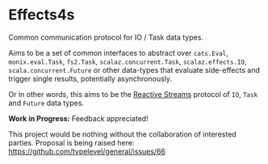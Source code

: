 # Effects4s

Common communication protocol for IO / Task data types.

Aims to be a set of common interfaces to abstract over `cats.Eval`,
`monix.eval.Task`, `fs2.Task`, `scalaz.concurrent.Task`, `scalaz.effects.IO`,
`scala.concurrent.Future` or other data-types that evaluate side-effects and
trigger single results, potentially asynchronously.

Or in other words, this aims to be the 
[Reactive Streams](http://www.reactive-streams.org/)
protocol of `IO`, `Task` and `Future` data types.

**Work in Progress:** Feedback appreciated! 

This project would be nothing without the collaboration of interested parties. 
Proposal is being raised here: https://github.com/typelevel/general/issues/66
